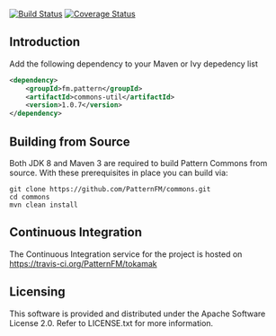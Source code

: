 [![Build Status](https://travis-ci.org/PatternFM/commons.svg?branch=master)](https://travis-ci.org/PatternFM/commons)
[![Coverage Status](https://coveralls.io/repos/github/PatternFM/commons/badge.svg?branch=master)](https://coveralls.io/github/PatternFM/commons?branch=master)  

## Introduction

Add the following dependency to your Maven or Ivy depedency list
```xml
<dependency>
    <groupId>fm.pattern</groupId>
    <artifactId>commons-util</artifactId>
    <version>1.0.7</version>
</dependency>
```

## Building from Source

Both JDK 8 and Maven 3 are required to build Pattern Commons from source. With these prerequisites in place you can build via:
```
git clone https://github.com/PatternFM/commons.git
cd commons
mvn clean install
```

## Continuous Integration

The Continuous Integration service for the project is hosted on https://travis-ci.org/PatternFM/tokamak


## Licensing

This software is provided and distributed under the Apache Software License 2.0. Refer to LICENSE.txt for more information.